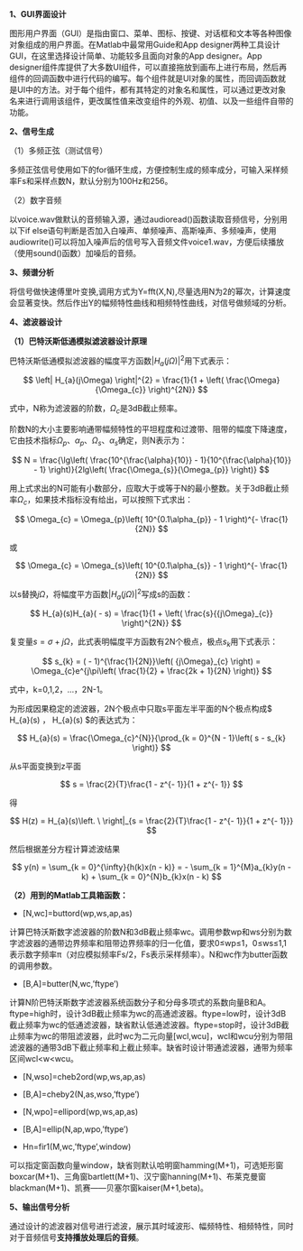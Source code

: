 **1、GUI界面设计**

图形用户界面（GUI）是指由窗口、菜单、图标、按键、对话框和文本等各种图像对象组成的用户界面。在Matlab中最常用Guide和App designer两种工具设计GUI，在这里选择设计简单、功能较多且面向对象的App designer。App designer组件库提供了大多数UI组件，可以直接拖放到画布上进行布局，然后再组件的回调函数中进行代码的编写。每个组件就是UI对象的属性，而回调函数就是UI中的方法。对于每个组件，都有其特定的对象名和属性，可以通过更改对象名来进行调用该组件，更改属性值来改变组件的外观、初值、以及一些组件自带的功能。

**2、信号生成**

（1）多频正弦（测试信号）

多频正弦信号使用如下的for循环生成，方便控制生成的频率成分，可输入采样频率Fs和采样点数N，默认分别为100Hz和256。

（2）数字音频

以voice.wav做默认的音频输入源，通过audioread()函数读取音频信号，分别用以下if else语句判断是否加入白噪声、单频噪声、高斯噪声、多频噪声，使用audiowrite()可以将加入噪声后的信号写入音频文件voice1.wav，方便后续播放（使用sound()函数）加噪后的音频。

**3、频谱分析**

将信号做快速傅里叶变换,调用方式为Y=fft(X,N),尽量选用N为2的幂次，计算速度会显著变快。然后作出Y的幅频特性曲线和相频特性曲线，对信号做频域的分析。

**4、滤波器设计**

**（1）巴特沃斯低通模拟滤波器设计原理**

巴特沃斯低通模拟滤波器的幅度平方函数$\left| H_{a}(j\Omega) \right|^{2}$用下式表示：

$$
\left| H_{a}(j\Omega) \right|^{2} = \frac{1}{1 + \left( \frac{\Omega}{\Omega_{c}} \right)^{2N}}
$$

式中，N称为滤波器的阶数，$\Omega_{c}$是3dB截止频率。

阶数N的大小主要影响通带幅频特性的平坦程度和过渡带、阻带的幅度下降速度，它由技术指标$\Omega_{p}$、$\alpha_{p}$、$\Omega_{s}$、$\alpha_{s}$确定，则N表示为：

$$
N = \frac{\lg\left( \frac{10^{\frac{\alpha}{10}} - 1}{10^{\frac{\alpha}{10}} - 1} \right)}{2lg\left( \frac{\Omega_{s}}{\Omega_{p}} \right)}
$$

用上式求出的N可能有小数部分，应取大于或等于N的最小整数。关于3dB截止频率$\Omega_{c}$，如果技术指标没有给出，可以按照下式求出：

$$
\Omega_{c} = \Omega_{p}\left( 10^{0.1\alpha_{p}} - 1 \right)^{- \frac{1}{2N}}
$$

或

$$
\Omega_{c} = \Omega_{s}\left( 10^{0.1\alpha_{s}} - 1 \right)^{- \frac{1}{2N}}
$$

以s替换$j\Omega$，将幅度平方函数$\left| H_{a}(j\Omega) \right|^{2}$写成s的函数：

$$
H_{a}(s)H_{a}( - s) = \frac{1}{1 + \left( \frac{s}{{j\Omega}_{c}} \right)^{2N}}
$$

复变量$s = \sigma + j\Omega$，此式表明幅度平方函数有2N个极点，极点$s_{k}$用下式表示：

$$
s_{k} = ( - 1)^{\frac{1}{2N}}\left( {j\Omega}_{c} \right) = \Omega_{c}e^{j\pi\left( \frac{1}{2} + \frac{2k + 1}{2N} \right)}
$$

式中，k=0,1,2，…，2N-1。

为形成因果稳定的滤波器，2N个极点中只取s平面左半平面的N个极点构成$ H_{a}(s) $，$ H_{a}(s) $的表达式为：

$$
H_{a}(s) = \frac{\Omega_{c}^{N}}{\prod_{k = 0}^{N - 1}\left( s - s_{k} \right)}
$$

从s平面变换到z平面

$$
s = \frac{2}{T}\frac{1 - z^{- 1}}{1 + z^{- 1}}
$$

得

$$
H(z) = H_{a}(s)\left. \  \right|_{s = \frac{2}{T}\frac{1 - z^{- 1}}{1 + z^{- 1}}}
$$

然后根据差分方程计算滤波结果

$$
y(n) = \sum_{k = 0}^{\infty}{h(k)x(n - k)} = - \sum_{k = 1}^{M}a_{k}y(n - k) + \sum_{k = 0}^{N}b_{k}x(n - k)
$$

**（2）用到的Matlab工具箱函数：**

- \[N,wc\]=buttord(wp,ws,ap,as)

计算巴特沃斯数字滤波器的阶数N和3dB截止频率wc。调用参数wp和ws分别为数字滤波器的通带边界频率和阻带边界频率的归一化值，要求0≤wp≤1，0≤ws≤1,1表示数字频率π（对应模拟频率Fs/2，Fs表示采样频率）。N和wc作为butter函数的调用参数。

- \[B,A\]=butter(N,wc,’ftype’)

计算N阶巴特沃斯数字滤波器系统函数分子和分母多项式的系数向量B和A。ftype=high时，设计3dB截止频率为wc的高通滤波器。ftype=low时，设计3dB截止频率为wc的低通滤波器，缺省默认低通滤波器。ftype=stop时，设计3dB截止频率为wc的带阻滤波器，此时wc为二元向量\[wcl,wcu\]，wcl和wcu分别为带阻滤波器的通带3dB下截止频率和上截止频率。缺省时设计带通滤波器，通带为频率区间wcl\<w\<wcu。

- \[N,wso\]=cheb2ord(wp,ws,ap,as)

- \[B,A\]=cheby2(N,as,wso,’ftype’)

- \[N,wpo\]=ellipord(wp,ws,ap,as)

- \[B,A\]=ellip(N,ap,wpo,’ftype’)

- Hn=fir1(M,wc,’ftype’,window)

可以指定窗函数向量window，缺省则默认哈明窗hamming(M+1)，可选矩形窗boxcar(M+1)、三角窗bartlett(M+1)、汉宁窗hanning(M+1)、布莱克曼窗blackman(M+1)、凯赛——贝塞尔窗kaiser(M+1,beta)。

**5、输出信号分析**

通过设计的滤波器对信号进行滤波，展示其时域波形、幅频特性、相频特性，同时对于音频信号**支持播放处理后的音频**。
